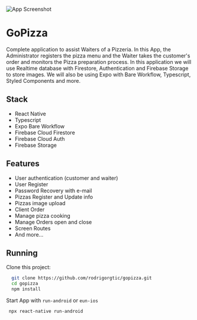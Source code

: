 ![App Screenshot](.github/appcover.png)

# GoPizza

Complete application to assist Waiters of a Pizzeria. In this App, the Administrator registers the pizza menu and the Waiter takes the customer's order and monitors the Pizza preparation process. In this application we will use Realtime database with Firestore, Authentication and Firebase Storage to store images. We will also be using Expo with Bare Workflow, Typescript, Styled Components and more.
## Stack


- React Native
- Typescript
- Expo Bare Workflow
- Firebase Cloud Firestore
- Firebase Cloud Auth
- Firebase Storage


## Features



- User authentication (customer and waiter)
- User Register
- Password Recovery with e-mail
- Pizzas Register and Update info
- Pizzas image upload
- Client Order
- Manage pizza cooking
- Manage Orders open and close
- Screen Routes 
- And more...


## Running

Clone this project: 
```bash
  git clone https://github.com/rodrigorgtic/gopizza.git
  cd gopizza
  npm install
```

Start App with `run-android` or `eun-ios`

```bash
 npx react-native run-android
```

